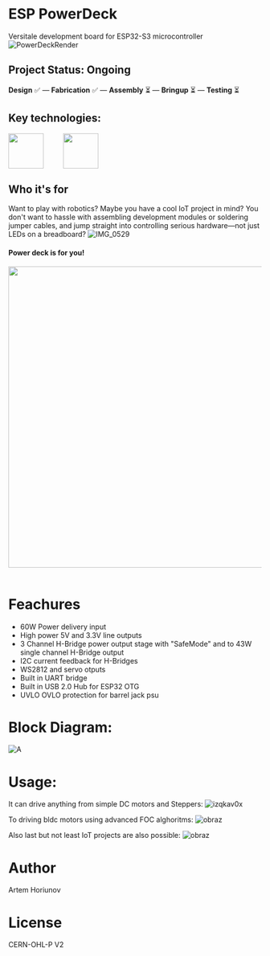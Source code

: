 # ESP PowerDeck
Versitale development board for ESP32-S3 microcontroller
![PowerDeckRender](https://github.com/user-attachments/assets/93c474b1-401d-4397-bfc3-e6e4a8d97de5)
## Project Status: **Ongoing**  
**Design** ✅ — **Fabrication** ✅ — **Assembly** ⏳ — **Bringup** ⏳ — **Testing** ⏳  
## Key technologies:
<img align="center" height="70" src="https://github.com/user-attachments/assets/09482934-147f-4055-aa26-82feef188862">&nbsp;&nbsp;&nbsp;&nbsp; &nbsp;&nbsp;&nbsp;&nbsp; <img align="center" height="70" src="https://github.com/user-attachments/assets/21632584-becb-4529-b696-acb84c8190e9">&nbsp;&nbsp;&nbsp;&nbsp; &nbsp;&nbsp;&nbsp;&nbsp;
## Who it's for

Want to play with robotics? Maybe you have a cool IoT project in mind? You don't want to hassle with assembling development modules or soldering jumper cables, and jump straight into controlling serious hardware—not just LEDs on a breadboard?
![IMG_0529](https://github.com/user-attachments/assets/1b720cb2-0185-450e-9e21-42a47148bf55)

#### Power deck is for you! 
<img align="center" height="600" src="https://github.com/user-attachments/assets/fc9b3f71-561d-4b67-81a1-366395ce9bcb">&nbsp;&nbsp;&nbsp;&nbsp; &nbsp;&nbsp;&nbsp;&nbsp;
# Feachures
- 60W Power delivery input
- High power 5V and 3.3V line outputs
- 3 Channel H-Bridge power output stage with "SafeMode" and to 43W single channel H-Bridge output
- I2C current feedback for H-Bridges
- WS2812 and servo otputs
- Built in UART bridge
- Built in USB 2.0 Hub for ESP32 OTG
- UVLO OVLO protection for barrel jack psu
  

# Block Diagram:
![A](https://github.com/user-attachments/assets/0f6e04cd-4d5c-4cff-a85c-b0d7c32d4d47)

# Usage:
It can drive anything from simple DC motors and Steppers:
![izqkav0x](https://github.com/user-attachments/assets/68e5c6d6-ec44-4ee6-85e5-f753d74adff7)


To driving bldc motors using advanced FOC alghoritms:
![obraz](https://github.com/user-attachments/assets/bcb69318-e909-427b-b0d2-ab22bb23a90a)


Also last but not least IoT projects are also possible:
![obraz](https://github.com/user-attachments/assets/893836ca-7ce9-46b9-a18b-a52b847b0997)




# Author
Artem Horiunov
# License 
CERN-OHL-P V2
